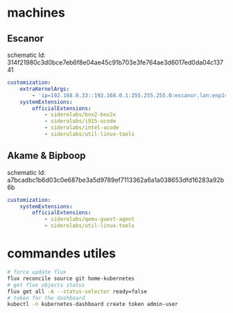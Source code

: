 # machines

## Escanor

schematic Id: 314f21980c3d0bce7eb6f8e04ae45c91b703e3fe764ae3d6017ed0da04c13741

```yaml
customization:
    extraKernelArgs:
        - 'ip=192.168.0.33::192.168.0.1:255.255.255.0:escanor.lan:enp1s0f1:off:192.168.0.2:192.168.0.3:'
    systemExtensions:
        officialExtensions:
            - siderolabs/bnx2-bnx2x
            - siderolabs/i915-ucode
            - siderolabs/intel-ucode
            - siderolabs/util-linux-tools
```

## Akame & Bipboop

schematic Id: a7bcadbc1b6d03c0e687be3a5d9789ef7113362a6a1a038653dfd16283a92b6b

```yaml
customization:
    systemExtensions:
        officialExtensions:
            - siderolabs/qemu-guest-agent
            - siderolabs/util-linux-tools
```

# commandes utiles

```bash
# force update flux
flux reconcile source git home-kubernetes
# get flux objects status
flux get all -A --status-selector ready=false
# token for the dashboard
kubectl -n kubernetes-dashboard create token admin-user
```
